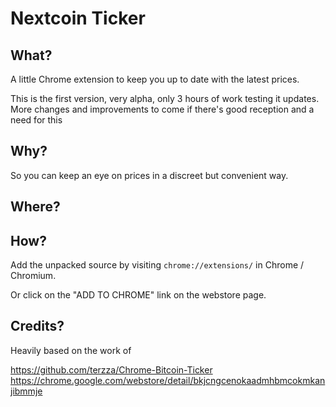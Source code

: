 Nextcoin Ticker
==============

What?
-----

A little Chrome extension to keep you up to date with the latest prices.

This is the first version, very alpha, only 3 hours of work testing it updates. More changes and improvements to come if there's good reception and a need for this

Why?
----

So you can keep an eye on prices in a discreet but convenient way.

Where?
------



How?
----

Add the unpacked source by visiting `chrome://extensions/` in Chrome / Chromium.

Or click on the "ADD TO CHROME" link on the webstore page.


Credits?
-------

Heavily based on the work of 

https://github.com/terzza/Chrome-Bitcoin-Ticker
https://chrome.google.com/webstore/detail/bkjcngcenokaadmhbmcokmkanjibmmje